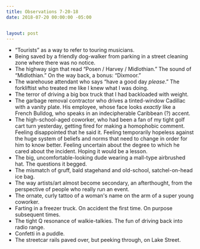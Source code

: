```yaml
---
title: Observations 7-20-18
date: 2018-07-20 00:00:00 -05:00


layout: post
---
```


* “Tourists” as a way to refer to touring musicians.
* Being saved by a friendly dog-walker from parking in a street cleaning zone where there was no notice.
* The highway sign that read “Posen / Harvey / Midlothian.” The sound of “Midlothian.” On the way back, a bonus: “Dixmoor.”
* The warehouse attendant who says “have a good day *please*.” The forkliftist who treated me like I knew what I was doing.
* The terror of driving a big box truck that I had backloaded with weight.
* The garbage removal contractor who drives a tinted-window Cadillac with a vanity plate. His employee, whose face looks *exactly* like a French Bulldog, who speaks in an indecipherable Caribbean (?) accent.
* The high-school-aged coworker, who had been a fan of my tight golf cart turn yesterday, getting fired for making a homophobic comment. Feeling disappointed that he said it. Feeling temporarily hopeless against the huge system of beliefs and norms that need to change in order for him to know better. Feeling uncertain about the degree to which he cared about the incident. Hoping it would be a lesson.
* The big, uncomfortable-looking dude wearing a mall-type airbrushed hat. The questions it begged.
* The mismatch of gruff, bald stagehand and old-school, satchel-on-head ice bag.
* The way artists/art almost become secondary, an afterthought, from the perspective of people who really run an event.
* The ornate, curly tattoo of a woman's name on the arm of a super young coworker.
* Farting in a freezer truck. On accident the first time. On purpose subsequent times.
* The tight Q resonance of walkie-talkies. The fun of driving back into radio range.
* Confetti in a puddle.
* The streetcar rails paved over, but peeking through, on Lake Street.
